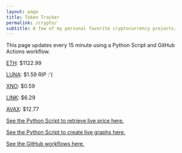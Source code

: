 ```yaml
---
layout: page
title: Token Tracker
permalink: /crypto/
subtitle: A few of my personal favorite cryptocurrency projects.
---
```


 This page updates every 15 minute using a Python Script and GitHub Actions workflow.


<!--BEGINCRYPTOINPUT-->
[ETH](https://smfxfc.github.io/crypto/eth.html): $1122.99

[LUNA](https://smfxfc.github.io/crypto/luna.html): $1.59 RIP :'(

[XNO](https://smfxfc.github.io/crypto/xno.html): $0.59

[LINK](https://smfxfc.github.io/crypto/link.html): $6.29

[AVAX](https://smfxfc.github.io/crypto/avax.html): $12.77

<!--ENDCRYPTOINPUT-->
 
 
[See the Python Script to retrieve live price here.](https://github.com/smfxfc/smfxfc.github.io/blob/master/src/get_cryptos.py)

[See the Python Script to create live graphs here.](https://github.com/smfxfc/smfxfc.github.io/blob/master/src/graph_crypto.py)

[See the GitHub workflows here.](https://github.com/smfxfc/smfxfc.github.io/blob/master/.github/workflows/)
